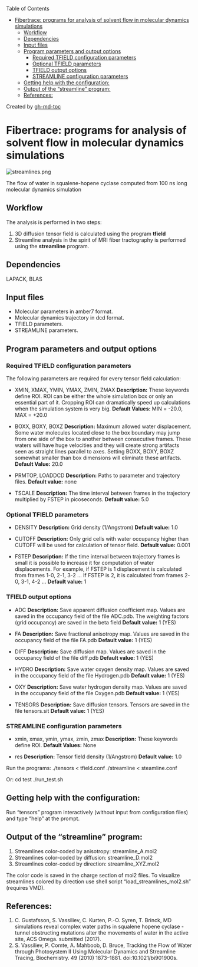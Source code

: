 
Table of Contents

   * [Fibertrace: programs for analysis of solvent flow in molecular dynamics simulations](#fibertrace-programs-for-analysis-of-solvent-flow-in-molecular-dynamics-simulations)
      * [Workflow](#workflow)
      * [Dependencies](#dependencies)
      * [Input files](#input-files)
      * [Program parameters and output options](#program-parameters-and-output-options)
         * [Required TFIELD configuration parameters](#required-tfield-configuration-parameters)
         * [Optional TFIELD parameters](#optional-tfield-parameters)
         * [TFIELD output options](#tfield-output-options)
         * [STREAMLINE configuration parameters](#streamline-configuration-parameters)
      * [Getting help with the configuration:](#getting-help-with-the-configuration)
      * [Output of the “streamline” program:](#output-of-the-streamline-program)
      * [References:](#references)

Created by [gh-md-toc](https://github.com/ekalinin/github-markdown-toc)

# Fibertrace: programs for analysis of solvent flow in molecular dynamics simulations
![streamlines.png](https://bitbucket.org/repo/qExpaGG/images/3181802118-streamlines.png)

The flow of water in squalene-hopene cyclase computed from 100 ns long molecular dynamics simulation

## Workflow

The analysis is performed in two steps:

1.  3D diffusion tensor field is calculated using the program **tfield**
2.  Streamline analysis in the spirit of MRI fiber tractography is performed using the **streamline** program.

## Dependencies

LAPACK, BLAS

## Input files

-   Molecular parameters in amber7 format.
-   Molecular dynamics trajectory in dcd format.
-   TFIELD parameters.
-   STREAMLINE parameters.

## Program parameters and output options
### Required TFIELD configuration parameters
The following parameters are required for every tensor field calculation:

-   XMIN, XMAX, YMIN, YMAX, ZMIN, ZMAX
    **Description:** These keywords define ROI. ROI can be either the whole simulation box or only an essential part of it. Cropping ROI can dramatically speed up calculations when the simulation system is very big.
    **Default Values:** MIN = -20.0, MAX = +20.0

-   BOXX, BOXY, BOXZ
    **Description:** Maximum allowed water displacement. Some water molecules located close to the box boundary may jump from one side of the box to another between consecutive frames. These waters will have huge velocities and they will create strong artifacts seen as straight lines parallel to axes. Setting BOXX, BOXY, BOXZ somewhat smaller than box dimensions will eliminate these artifacts.
    **Default Value:** 20.0

-   PRMTOP, LOADDCD
    **Description:** Paths to parameter and trajectory files.
    **Default value:** none

-   TSCALE
    **Description:** The time interval between frames in the trajectory multiplied by FSTEP in picoseconds.
    **Default value:** 5.0


### Optional TFIELD parameters

-   DENSITY
    **Description:** Grid density (1/Angstrom)
    **Default value:** 1.0

-   CUTOFF
    **Description:** Only grid cells with water occupancy higher than CUTOFF will be used for calculation of tensor field.
    **Default value:** 0.001

-   FSTEP
    **Description:** If the time interval between trajectory frames is small it is possible to increase it for computation of water displacements. For example, if FSTEP is 1 displacement is calculated from frames 1-0, 2-1, 3-2 … If FSTEP is 2, it is calculated from frames 2-0, 3-1, 4-2 …
    **Default value:** 1

### TFIELD output options

-   ADC
    **Description:** Save apparent diffusion coefficient map. Values are saved in the occupancy field of the file ADC.pdb. The weighting factors (grid occupancy) are saved in the beta field
    **Default value:** 1 (YES)

-   FA
    **Description:** Save fractional anisotropy map. Values are saved in the occupancy field of the file FA.pdb
    **Default value:** 1 (YES)

-   DIFF
    **Description:** Save diffusion map. Values are saved in the occupancy field of the file diff.pdb
    **Default value:** 1 (YES)

-   HYDRO
    **Description:** Save water oxygen density map. Values are saved in the occupancy field of the file Hydrogen.pdb
    **Default value:** 1 (YES)

-   OXY
    **Description:** Save water hydrogen density map. Values are saved in the occupancy field of the file Oxygen.pdb
    **Default value:** 1 (YES)

-   TENSORS
    **Description:** Save diffusion tensors. Tensors are saved in the file tensors.sit
    **Default value:** 1 (YES)

### STREAMLINE configuration parameters
-   xmin, xmax, ymin, ymax, zmin, zmax
    **Description:** These keywords define ROI.
    **Default Values:** None

-   res
    **Description:** Tensor field density (1/Angstrom)
    **Default value:** 1.0

Run the programs:
./tensors < tfield.conf
./streamline < steamline.conf

Or:
cd test
./run_test.sh

## Getting help with the configuration:

Run “tensors” program interactively (without input from configuration files) and type “help” at the prompt.

## Output of the “streamline” program:

1.  Streamlines color-coded by anisotropy: streamline_A.mol2
2.  Streamlines color-coded by diffusion: streamline_D.mol2
3.  Streamlines color-coded by direction: streamline_XYZ.mol2

The color code is saved in the charge section of mol2 files. To visualize streamlines colored by direction use shell script “load\_streamlines\_mol2.sh” (requires VMD).

## References:

1.  C. Gustafsson, S. Vassiliev, C. Kurten, P.-O. Syren, T. Brinck, MD simulations reveal complex water paths in squalene hopene cyclase - tunnel obstructing mutations alter the movements of water in the active site, ACS Omega. submitted (2017).
2.  S. Vassiliev, P. Comte, A. Mahboob, D. Bruce, Tracking the Flow of Water through Photosystem II Using Molecular Dynamics and Streamline Tracing, Biochemistry. 49 (2010) 1873–1881. doi:10.1021/bi901900s.

